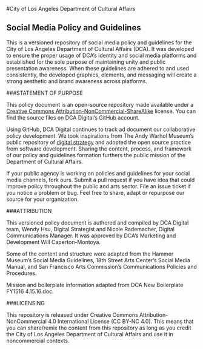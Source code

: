 #City of Los Angeles Department of Cultural Affairs
## Social Media Policy and Guidelines

This is a versioned repository of social media policy and guidelines for the City of Los Angeles Department of Cultural Affairs (DCA). It was developed to ensure the proper usage of DCA’s identity and social media platforms and established for the sole purpose of maintaining unity and public presentation awareness. When these guidelines are adhered to and used consistently, the developed graphics, elements, and messaging will create a strong aesthetic and brand awareness across platforms.

###STATEMENT OF PURPOSE

This policy document is an open-source repository made available under a [Creative Commons Attribution-NonCommercial-ShareAlike](https://creativecommons.org/licenses/by-nc-sa/4.0/) license. You can find the source files on DCA Digital’s GitHub account.

Using GitHub, DCA Digital continues to track ad document our collaborative policy development. We took inspirations from The Andy Warhol Museum’s public repository of [digital strategy](https://github.com/thewarholmuseum/digital-strategy/) and adopted the open source practice from software development. Sharing the content, process, and framework of our policy and guidelines formation furthers the public mission of the Department of Cultural Affairs. 

If your public agency is working on policies and guidelines for your social media channels, fork ours. Submit a pull request if you have idea that could improve policy throughout the public and arts sector. File an issue ticket if you notice a problem or bug. Feel free to share, adapt or repurpose our source for your organization.


###ATTRIBUTION

This versioned policy document is authored and compiled by DCA Digital team, Wendy Hsu, Digital Strategist and Nicole Rademacher, Digital Communications Manager. It was approved by DCA’s Marketing and Development Will Caperton-Montoya.

Some of the content and structure were adapted from the Hammer Museum’s Social Media Guidelines, 18th Street Arts Center’s Social Media Manual, and San Francisco Arts Commission’s Communications Policies and Procedures. 

Mission and boilerplate information adapted from DCA New Boilerplate FY1516 4.15.16.doc.

###LICENSING

This repository is released under Creative Commons Attribution-NonCommercial 4.0 International License (CC BY-NC 4.0). This means that you can share/remix the content from this repository as long as you credit the City of Los Angeles Department of Cultural Affairs and use it in noncommercial contexts.
